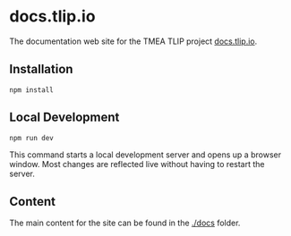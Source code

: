 # docs.tlip.io

The documentation web site for the TMEA TLIP project [docs.tlip.io](docs.tlip.io).

## Installation

```console
npm install
```

## Local Development

```console
npm run dev
```

This command starts a local development server and opens up a browser window. Most changes are reflected live without having to restart the server.

## Content

The main content for the site can be found in the [./docs](./docs) folder.
